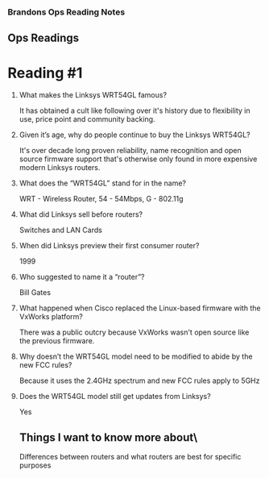 ### Brandons Ops Reading Notes
## Ops Readings
# Reading #1

1. What makes the Linksys WRT54GL famous?

    It has obtained a cult like following over it's history due to flexibility in use, price point and community backing. 

2. Given it’s age, why do people continue to buy the Linksys WRT54GL?

    It's over decade long proven reliability, name recognition and open source firmware support that's otherwise only found in more expensive modern Linksys routers.

3. What does the “WRT54GL” stand for in the name?

    WRT - Wireless Router, 54 - 54Mbps, G - 802.11g

4. What did Linksys sell before routers?
  
    Switches and LAN Cards

5. When did Linksys preview their first consumer router?

    1999

6. Who suggested to name it a “router”?
  
    Bill Gates

7. What happened when Cisco replaced the Linux-based firmware with the VxWorks platform?
  
    There was a public outcry because VxWorks wasn't open source like the previous firmware. 

8. Why doesn’t the WRT54GL model need to be modified to abide by the new FCC rules?

    Because it uses the 2.4GHz spectrum and new FCC rules apply to 5GHz

9. Does the WRT54GL model still get updates from Linksys?

    Yes

   ## Things I want to know more about\
   Differences between routers and what routers are best for specific purposes
